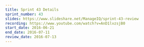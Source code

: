```yaml
---
title: Sprint 43 Details
sprint_number: 43
slides: https://www.slideshare.net/ManageIQ/sprint-43-review
recording: https://www.youtube.com/watch?v=AnD1lvzsjB0
start_date: 2016-06-21
end_date: 2016-07-11
review_date: 2016-07-13
---
```

